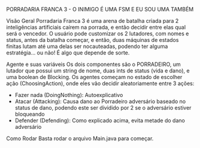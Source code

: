 PORRADARIA FRANCA 3 - O INIMIGO É UMA FSM E EU SOU UMA TAMBÉM

Visão Geral
Porradaria Franca 3 é uma arena de batalha criada para 2 inteligências artificiais caírem na porrada, e então decidir entre elas qual será o vencedor. O usuário pode customizar os 2 lutadores, com nomes e status, antes da batalha começar, e então, duas máquinas de estados finitas lutam até uma delas ser nocauteadas, podendo ter alguma estratégia… ou não! É algo que depende de sorte.

Agente e suas variáveis
Os dois componentes são o PORRADEIRO, um lutador que possui um string de nome, duas ints de status (vida e dano), e uma boolean de Blocking. Os agentes começam no estado de escolher ação (ChoosingAction), onde eles vão decidir aleatoriamente entre 3 ações:
- Fazer nada (DoingNothing): Autoexplicativo
- Atacar (Attacking): Causa dano ao Porradeiro adversário baseado no status de dano, podendo este ser dividido por 2 se o adversário estiver bloqueando
- Defender (Defending): Como explicado acima, evita metade do dano adversário

Como Rodar
Basta rodar o arquivo Main.java para começar.
